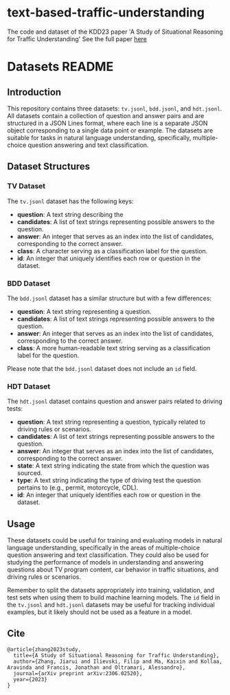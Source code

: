 # text-based-traffic-understanding
The code and dataset of the KDD23 paper 'A Study of Situational Reasoning for Traffic Understanding' See the full paper [here](https://arxiv.org/pdf/2306.02520.pdf)


# Datasets README

## Introduction

This repository contains three datasets: `tv.jsonl`, `bdd.jsonl`, and `hdt.jsonl`. All datasets contain a collection of question and answer pairs and are structured in a JSON Lines format, where each line is a separate JSON object corresponding to a single data point or example. The datasets are suitable for tasks in natural language understanding, specifically, multiple-choice question answering and text classification.

## Dataset Structures

### TV Dataset

The `tv.jsonl` dataset has the following keys:

- **question**: A text string describing the 
- **candidates**: A list of text strings representing possible answers to the question.
- **answer**: An integer that serves as an index into the list of candidates, corresponding to the correct answer.
- **class**: A character serving as a classification label for the question.
- **id**: An integer that uniquely identifies each row or question in the dataset.

### BDD Dataset

The `bdd.jsonl` dataset has a similar structure but with a few differences:

- **question**: A text string representing a question.
- **candidates**: A list of text strings representing possible answers to the question.
- **answer**: An integer that serves as an index into the list of candidates, corresponding to the correct answer.
- **class**: A more human-readable text string serving as a classification label for the question.

Please note that the `bdd.jsonl` dataset does not include an `id` field.

### HDT Dataset

The `hdt.jsonl` dataset contains question and answer pairs related to driving tests:

- **question**: A text string representing a question, typically related to driving rules or scenarios.
- **candidates**: A list of text strings representing possible answers to the question.
- **answer**: An integer that serves as an index into the list of candidates, corresponding to the correct answer.
- **state**: A text string indicating the state from which the question was sourced.
- **type**: A text string indicating the type of driving test the question pertains to (e.g., permit, motorcycle, CDL).
- **id**: An integer that uniquely identifies each row or question in the dataset.

## Usage

These datasets could be useful for training and evaluating models in natural language understanding, specifically in the areas of multiple-choice question answering and text classification. They could also be used for studying the performance of models in understanding and answering questions about TV program content, car behavior in traffic situations, and driving rules or scenarios.

Remember to split the datasets appropriately into training, validation, and test sets when using them to build machine learning models. The `id` field in the `tv.jsonl` and `hdt.jsonl` datasets may be useful for tracking individual examples, but it likely should not be used as a feature in a model.

## Cite 
```
@article{zhang2023study,
  title={A Study of Situational Reasoning for Traffic Understanding},
  author={Zhang, Jiarui and Ilievski, Filip and Ma, Kaixin and Kollaa, Aravinda and Francis, Jonathan and Oltramari, Alessandro},
  journal={arXiv preprint arXiv:2306.02520},
  year={2023}
}
```